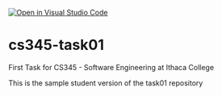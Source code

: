 [![Open in Visual Studio Code](https://classroom.github.com/assets/open-in-vscode-f059dc9a6f8d3a56e377f745f24479a46679e63a5d9fe6f495e02850cd0d8118.svg)](https://classroom.github.com/online_ide?assignment_repo_id=6754017&assignment_repo_type=AssignmentRepo)
# cs345-task01
First Task for CS345 - Software Engineering at Ithaca College

This is the sample student version of the task01 repository